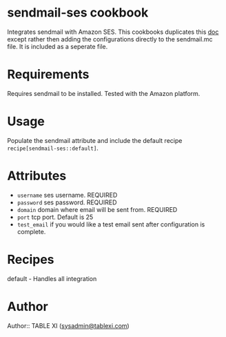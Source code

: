 # sendmail-ses cookbook

Integrates sendmail with Amazon SES.  This cookbooks duplicates this [doc](http://docs.aws.amazon.com/ses/latest/DeveloperGuide/sendmail.html) except rather then adding the configurations directly to the sendmail.mc file.  It is included as a seperate file.

# Requirements

Requires sendmail to be installed.
Tested with the Amazon platform.

# Usage

Populate the sendmail attribute and include the default recipe `recipe[sendmail-ses::default]`.

# Attributes

* `username` ses username.  REQUIRED
* `password` ses password.  REQUIRED
* `domain` domain where email will be sent from.  REQUIRED
* `port` tcp port. Default is 25
* `test_email` if you would like a test email sent after configuration is complete.

# Recipes

default - Handles all integration

# Author

Author:: TABLE XI (<sysadmin@tablexi.com>)
